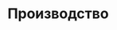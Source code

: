 ---
description: Конструкторы и инженеры, которые работают в нашей компании, имеют значительный опыт в спортивном картинге и автоспорте, что позволяет спроектировать карты, отвечающие нашим целям и воплотить все инновационные решения в металле. Для этого мы используем современное точное оборудование, которое позволяет держать высокое качество вне зависимости от количества производимых деталей, снижая производственные риски, минимизируя издержки и снижая себестоимость конечного продукта.
title: Производство
gallery:
  - /images/14 (1).jpg
  - /images/68.jpg
  - /images/56.jpg
  - /images/61.jpg
  - /images/58.jpg
  - /images/35 (1).jpg
headingOne: Производство
textOne: |-
  Важнейшими задачами инжинирингового центра являются: выявление потребности в изменении/ внедрении новой конструкции, нахождение прорывных конструктивных решений, качественное воплощение спроектированного изделия в металле.

  Конструкторы и инженеры, которые работают в нашей компании, имеют значительный опыт в спортивном картинге и автоспорте, что позволяет спроектировать карты, отвечающие нашим целям и воплотить все инновационные решения в металле. Для этого мы используем современное точное оборудование, которое позволяет держать высокое качество вне зависимости от количества производимых деталей, снижая производственные риски, минимизируя издержки и снижая себестоимость конечного продукта.

  90% комплектующих МИКС КАРТ производятся в России. Таким образом, мы контролируем каждый шаг будущего карта и можем гарантировать нашим клиентам наличие запасных частей с оперативной логистикой.
headerAnchors:
  - anchor:
      text: Основа карта
      link: "#osnova-karta"
  - anchor:
      text: Дизайн и реализация
      link: "#dizajn-i-realizaciya"
  - anchor:
      text: Проверка качества
      link: "#proverka-kachestva"
  - anchor:
      text: Стенд
      link: "#stend"
  - anchor:
      text: Рама
      link: "#rama"
  - anchor:
      text: Почему MIKS
      link: "#pochemu-miks"
  - anchor:
      text: Наши разработки
      link: "#nashi-razrabotki"
texts:
  - link:
      id: osnova-karta
      heading: Основа карта
      text: Почти 50% деталей шасси карта производится из трубного металлопроката методом гибки. Применяемый полностью автоматический трубогибный станок с **ЧПУ CNC-38TSRJ** позволяет обработать заготовки до необходимого состояния всего за один цикл операций.
      points:
        - Полная идентичность производимых деталей
        - Высокая производительность
        - "Изготовление комплектующих для одной\nрамы не более 5 минут"
  - link:
      id: dizajn-i-realizaciya
      heading: |-
        Дизайн 
        и реализация
      text: Внешний вид – важное конкурентное преимущество для прокатного картинга. Безупречное исполнение пластиковых элементов с уникальным дизайном достигается благодаря использованию специального вида пластика и **вакуумно-формовочной технологии.**
      points:
        - Высокие механические свойства пластика
        - Ровная и гладкая поверхность
        - Симметричные формы
  - link:
      id: proverka-kachestva
      heading: Проверка качествa
      text: Важный финальный этап в производственном цикле – тестирование изделий на специальном стенде, который воссоздает работу рамы в реальных условиях.
      points:
        - Высокое итоговое качество 
        - Исключение брака
        - Идеальный карт
  - link:
      id: stend
      heading: Стенд
      text: |-
        Мы не следуем мировому производственному тренду, мы создаём свой.

        **Мировой тренд**

        Создавать и продавать продукт с заложенным низким ресурсом для дальнейшего заработка на продаже запасных комплектующих. 

        **Тренд MIKS KART**

        Проектировать, разрабатывать, тестировать и производить все детали карта с повышенными характеристиками надежности и высоким уровнем ремонтопригодности.

        Процесс производства: 
      textTwo: Если результаты нас не удовлетворили после цикла проверки, то компонент отправляется на повторный цикл пока не станет идеальной частью будущей машины.
      points:
        - Создаём виртуальный проект
        - Воплощаем идею в металле 
        - Проводим цикл стендовых испытаний 
        - Проверяем на картодроме в реальных условиях 
        - Отправляем на серийное производство 
  - link:
      id: rama
      heading: О главном. Рама.
      text: |-
        Рама — главная часть микроавтомобиля, на которую устанавливаются все узлы, агрегаты и детали, и которая отвечает за важные эксплуатационные характеристики: управляемость, диапазон регулировок посадки, сопротивление качению в поворотах, динамику разгона, расход топлива и себестоимость эксплуатации. 
        
        Эталон рамы для карта — малый вес, качественная работа на упругое кручение вокруг продольной оси в поворотах и отсутствие пластической деформации при работе и ударах.
        
        Для совершенствования технических характеристик наша команда разработала испытательный стенд. Стенд позволяет нам в короткие сроки провести испытания в идентичных условиях, подобрать оптимальные материалы и технологию производства, чтобы сделать раму высокого качества с заданными механическими и техническими характеристиками.
imageOne: /images/alexander-andrews-17qgMrxcvGs-unsplash 1.jpg
imageTwo: /images/alexander-andrews-17qgMrxcvGs-unsplash 1 (1) (1).jpg
headingSevenId: pochemu-miks
headingSeven: Почему картинг-центры выбирают MIKS KART?
pointsFive: 
  - point:
      heading: Реальный спрос
      text: При создании карта и его модификации мы используем запросы пилотов и картинг-центров, что позволяет создать уникальный продукт, отвечающий требованию рынка
  - point:
      heading: Собственное производство
      text: 90% комплектующих – производим сами и оперативно доставляем без лишней траты времени на длительный поиск запчастей
  - point:
      heading: Экономия ресурса
      text: Не более 1 дня понадобится механику на освоение конструкции за счет детально продуманного руководства по эксплуатации и обслуживанию
  - point:
      heading: Удобство эксплуатации
      text: Отдаем предпочтение удобству конструкции, чтобы содержание карта в российских реалиях было максимально простым, как на закрытой трассе, так и на открытой
  - point:
      heading: Внешний вид
      text: Проектируем уникальный дизайн карта и всех его деталей, чтобы выделяться на трассе
  - point:
      heading: Надежность карта
      text: Сохраняем способность микроавтомобиля выполнять все функции в полном объеме до предельного состояния
headingEightId: nashi-razrabotki
headingEight: Наши разработки
textEight: |-
  Инновационные разработки, которые мы реализовали в производстве, основываясь на главных критериях: безопасность, управляемость и надежность
headingNine: Безопасность
pointsSix: 
  - point:
      image: /images/photo_2022-07-31 22.23 22.png
      heading: Защита задней оси
      text: Защищает пилота от вращающихся механизмов задней оси и главной передачи; выступает в качестве брызговика задних колес при езде по мокрой трасе, устраняя брызги; придает эстетичный внешний вид
  - point:
      image: /images/Rectangle 99.png
      heading: Защитный обвес с повышенным энергопоглощением
      text: Защитный обвес на специальных упругих демпфирующих элементах позволяет в случае столкновения карта с ограждением или другими машинами эффективно поглощать энергию удара, исключая травмирование пилота и повреждения карта
  - point:
      image: /images/Rectangle 94.png
      heading: Защита от травмирования ног 
      text: Специальная пространственная защита ступней ног от травмирования при заезде под ограждение является актуальной системой безопасности для всех без исключения треков, особенно имеющих длинные прямые участки с высокими скоростями движения
  - point:
      image: /images/Rectangle 88.png
      heading: Пожаробезопасная топливная система
      text: Топливная система карта выполнена в пожаробезопасном исполнении – топливный бак вынесен от горячего двигателя и изолирован в центре микроавтомобиля для исключения разлива топлива при аварии и его воспламенения.
headingTen: Управляемость
pointsSeven: 
  - point:
      image: /images/image 2.png
      heading: Ручное управление
      text: Ручное управление приводами газа и тормоза делает возможным использование карта людьми с ограниченными возможностями
  - point:
      image: /images/Rectangle 96.png
      heading: Регулируемая колея передней и задней оси
      text: Регулировка передней и задней колеи позволяет подобрать оптимальные характеристики машины для трека с любыми скоростями движения
  - point:
      image: /images/image 3.png
      heading: Безлюфтовая рулевая стойка
      text: Для устранения вибрации, которые передаются на рулевое колесо при движении, мы убрали люфты в рулевой стойке
  - point:
      image: /images/image 4.png
      heading: Регулировка посадки
      text: Увеличили диапазон регулировки посадки, чтобы обеспечить комфорт пилотам, независимо от их роста и телосложения
  - point:
      image: /images/Rectangle 95.png
      heading: Система довесов
      text: Позволяет выровнять вес машины с пилотом для проведения любительских соревнований, поставив всех участников заезда в равные условия
  - point:
      image: /images/Rectangle 102.png
      heading: Вибропоглощающая моторная плита
      text: Инновационная вибропоглощающая моторная плита эффективно поглощает вибрации, создаваемые двигателем при работе, снижает уровень шума, повышая комфорт от вождения
headingEleven: Надежность
pointsEight: 
  - point:
      image: /images/Rectangle 100.png
      heading: Гидравлическая тормозная система
      text: Применение гидравлической тормозной системы позволяет снизить усилие нажатия на педаль тормоза и исключить резкое блокирование колес задней оси, тем самым повысив комфорт от управления картом. Вентилируемый тормозной диск имеет хорошее охлаждение и сохраняет параметры замедления при частом и длительном торможении
  - point:
      image: /images/image 5.png
      heading: Система принудительного сброса газа
      text: Для исключения возможного перегрева дисков сцепления при управлении картом неопытными пилотами и нажатии одновременно на педали газа и тормоза, создана система переводящая мотор в режим холостого хода и замедляющая карт
  - point:
      image: /images/Rectangle 84.png
      heading: Выхлопная система со сниженным уровнем шума
      text: При любых режимах работы, двигатель имеет пониженный уровень шума, потому что оснащаем микроавтомобиль выхлопной системой собственного производства
---